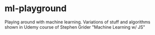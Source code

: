 # ml-playground
Playing around with machine learning.
Variations of stuff and algorithms shown in Udemy course of Stephen Grider
"Machine Learning w/ JS"
